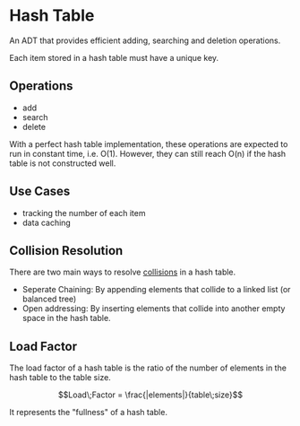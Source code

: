 # Hash Table

An ADT that provides efficient adding, searching and deletion operations.

Each item stored in a hash table must have a unique key.

## Operations

- add
- search
- delete

With a perfect hash table implementation, these operations are expected to run in constant time, i.e. O(1). However, they can still reach O(n) if the hash table is not constructed well.

## Use Cases

- tracking the number of each item
- data caching

## Collision Resolution

There are two main ways to resolve [collisions](hash_function.md/#collision) in a hash table.

- Seperate Chaining: By appending elements that collide to a linked list (or balanced tree)
- Open addressing: By inserting elements that collide into another empty space in the hash table.

## Load Factor

The load factor of a hash table is the ratio of the number of elements in the hash table to the table size.

$$Load\;Factor = \frac{|elements|}{table\;size}$$

It represents the "fullness" of a hash table.
